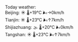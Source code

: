Today weather:  
Beijing: ☀️ 🌡️+19°C 🌬️→0km/h  
Tianjin: ☀️ 🌡️+23°C 🌬️↑7km/h  
Shijiazhuang: 🌫  🌡️+20°C 🌬️0km/h  
Tangshan: ☀️ 🌡️+23°C 🌬️↑7km/h  
